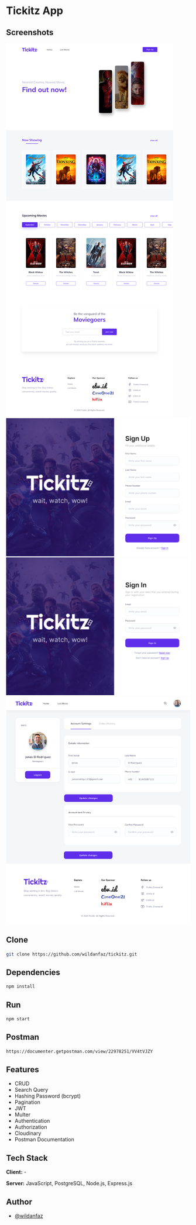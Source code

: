 # Tickitz App

## Screenshots

![App Screenshot](./images/tickitz1.png)
![App Screenshot](./images/tickitz2.png)
![App Screenshot](./images/tickitz3.png)
![App Screenshot](./images/tickitz4.png)

## Clone

```bash
git clone https://github.com/wildanfaz/tickitz.git
```

## Dependencies

```bash
npm install
```

## Run

```bash
npm start
```

## Postman

```bash
https://documenter.getpostman.com/view/22978251/VV4tVJZY
```

## Features

- CRUD
- Search Query
- Hashing Password (bcrypt)
- Pagination
- JWT
- Multer
- Authentication
- Authorization
- Cloudinary
- Postman Documentation

## Tech Stack

**Client:** -

**Server:** JavaScript, PostgreSQL, Node.js, Express.js

## Author

- [@wildanfaz](https://www.github.com/wildanfaz)
